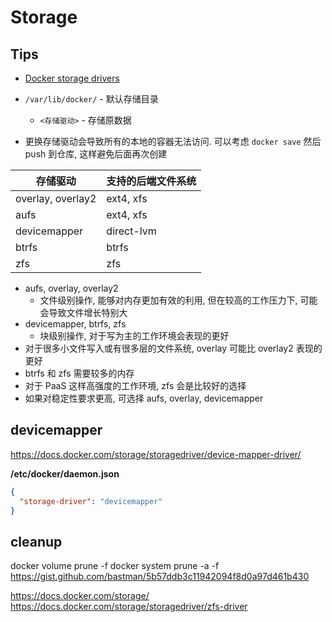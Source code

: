 # Storage

## Tips
* [Docker storage drivers](https://docs.docker.com/storage/storagedriver/select-storage-driver/)

* `/var/lib/docker/` - 默认存储目录
  * `<存储驱动>` - 存储原数据
* 更换存储驱动会导致所有的本地的容器无法访问. 可以考虑 `docker save` 然后 push 到仓库, 这样避免后面再次创建


存储驱动 | 支持的后端文件系统
------------------|----------
overlay, overlay2 |	ext4, xfs
aufs              |	ext4, xfs
devicemapper      | direct-lvm
btrfs	            | btrfs
zfs	              | zfs


* aufs, overlay, overlay2
  * 文件级别操作, 能够对内存更加有效的利用, 但在较高的工作压力下, 可能会导致文件增长特别大
* devicemapper, btrfs, zfs
  * 块级别操作, 对于写为主的工作环境会表现的更好
* 对于很多小文件写入或有很多层的文件系统, overlay 可能比 overlay2 表现的更好
* btrfs 和 zfs 需要较多的内存
* 对于 PaaS 这样高强度的工作环境, zfs 会是比较好的选择
* 如果对稳定性要求更高, 可选择 aufs, overlay, devicemapper


## devicemapper
https://docs.docker.com/storage/storagedriver/device-mapper-driver/

__/etc/docker/daemon.json__

```json
{
  "storage-driver": "devicemapper"
}
```


## cleanup
docker volume prune -f
docker system prune -a -f
https://gist.github.com/bastman/5b57ddb3c11942094f8d0a97d461b430

https://docs.docker.com/storage/
https://docs.docker.com/storage/storagedriver/zfs-driver
